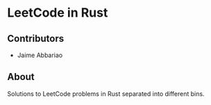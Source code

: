 # LeetCode in Rust

## Contributors

* Jaime Abbariao

## About

Solutions to LeetCode problems in Rust separated into different bins.
